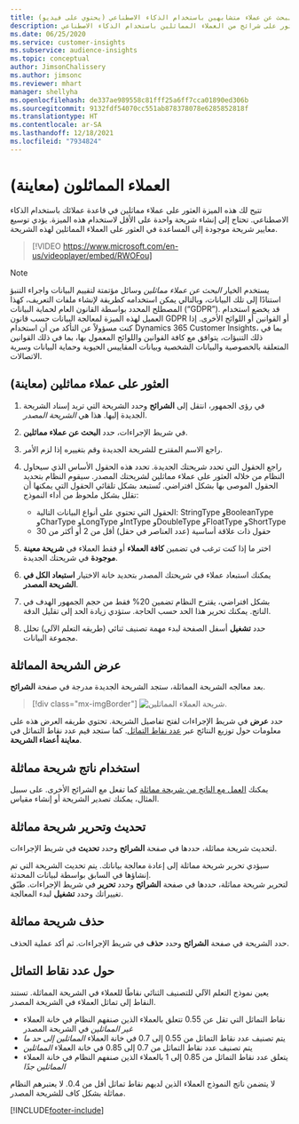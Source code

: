 ```yaml
---
title: البحث عن عملاء متشابهين باستخدام الذكاء الاصطناعي (يحتوي على فيديو)
description: يمكنك العثور على شرائح من العملاء المماثلين باستخدام الذكاء الاصطناعي.
ms.date: 06/25/2020
ms.service: customer-insights
ms.subservice: audience-insights
ms.topic: conceptual
author: JimsonChalissery
ms.author: jimsonc
ms.reviewer: mhart
manager: shellyha
ms.openlocfilehash: de337ae989558c81fff25a6ff7cca01890ed306b
ms.sourcegitcommit: 9132fdf54070cc551ab878378078e6285852818f
ms.translationtype: HT
ms.contentlocale: ar-SA
ms.lasthandoff: 12/18/2021
ms.locfileid: "7934824"
---
```

# <a name="similar-customers-preview"></a>العملاء المماثلون (معاينة)

تتيح لك هذه الميزة العثور على عملاء مماثلين في قاعدة عملائك باستخدام الذكاء الاصطناعي. تحتاج إلى إنشاء شريحة واحدة على الأقل لاستخدام هذه الميزة. يؤدي توسيع معايير شريحة موجودة إلى المساعدة في العثور على العملاء المماثلين لهذه الشريحة.

> [!VIDEO https://www.microsoft.com/en-us/videoplayer/embed/RWOFou]

> [!NOTE]
> يستخدم الخيار *البحث عن عملاء مماثلين* وسائل مؤتمتة لتقييم البيانات واجراء التنبؤ استنادًا إلى تلك البيانات، وبالتالي يمكن استخدامه كطريقة لإنشاء ملفات التعريف، كهذا المصطلح المحدد بواسطة القانون العام لحماية البيانات (“GDPR”). قد يخضع استخدام العميل لهذه الميزة لمعالجة البيانات حسب قانون GDPR أو القوانين أو اللوائح الأخرى. إذا كنت مسؤولاً عن التأكد من أن استخدام Dynamics 365 Customer Insights، بما في ذلك التنبؤات، يتوافق مع كافة القوانين واللوائح المعمول بها، بما في ذلك القوانين المتعلقة بالخصوصية والبيانات الشخصية وبيانات المقاييس الحيوية وحماية البيانات وسرية الاتصالات.

## <a name="finding-similar-customers"></a>العثور على عملاء مماثلين (معاينة)

1. في رؤى الجمهور، انتقل إلى **الشرائح** وحدد الشريحة التي تريد إسناد الشريحة الجديدة إليها. هذا هي *الشريحة المصدر*.

1. في شريط الإجراءات، حدد **البحث عن عملاء مماثلين**.

1. راجع الاسم المقترح للشريحة الجديدة وقم بتغييره إذا لزم الأمر.

1. راجع الحقول التي تحدد شريحتك الجديدة. تحدد هذه الحقول الأساس الذي سيحاول النظام من خلاله العثور على عملاء مماثلين لشريحتك المصدر. سيقوم النظام بتحديد الحقول الموصى بها بشكل افتراضي.
  تُستبعد بشكل تلقائي الحقول التي يمكنها أن تقلل بشكل ملحوظ من أداء النموذج:
  
   - الحقول التي تحتوي على أنواع البيانات التالية: StringType وBooleanType وCharType وLongType وIntType وDoubleType وFloatType وShortType
   - حقول ذات علاقة أساسية (عدد العناصر في حقل) أقل من 2 أو أكثر من 30

1. اختر ما إذا كنت ترغب في تضمين **كافة العملاء** أو فقط العملاء في **شريحة معينة موجودة** في شريحتك الجديدة.

1. يمكنك استبعاد عملاء في شريحتك المصدر بتحديد خانة الاختيار **استبعاد الكل في الشريحة المصدر**.

1. بشكل افتراضي، يقترح النظام تضمين 20% فقط من حجم الجمهور الهدف في الناتج. يمكنك تحرير هذا الحد حسب الحاجة. ستؤدي زيادة الحد إلى تقليل الدقة.

1. حدد **تشغيل** أسفل الصفحة لبدء مهمة تصنيف ثنائي (طريقه التعلم الآلي) تحلل مجموعة البيانات.

## <a name="view-the-similar-segment"></a>عرض الشريحة المماثلة

بعد معالجه الشريحة المماثلة، ستجد الشريحة الجديدة مدرجة في صفحة **الشرائح**.

> [!div class="mx-imgBorder"]
> ![شريحة العملاء المماثلين.](media/expanded-segment.png "شريحة العملاء المماثلين")

حدد **عرض** في شريط الإجراءات لفتح تفاصيل الشريحة. تحتوي طريقه العرض هذه على معلومات حول توزيع النتائج عبر [عدد نقاط التماثل](#about-similarity-scores). كما ستجد قيم عدد نقاط التماثل في **معاينة أعضاء الشريحة**.

## <a name="use-the-output-of-a-similar-segment"></a>استخدام ناتج شريحة مماثلة

يمكنك [العمل مع الناتج من شريحة مماثلة](segments.md) كما تفعل مع الشرائح الأخرى. على سبيل المثال، يمكنك تصدير الشريحة أو إنشاء مقياس.

## <a name="refresh-and-edit-a-similar-segment"></a>تحديث وتحرير شريحة مماثلة

لتحديث شريحة مماثلة، حددها في صفحة **الشرائح** وحدد **تحديث** في شريط الإجراءات.

سيؤدي تحرير شريحة مماثلة إلى إعادة معالجة بياناتك. يتم تحديث الشريحة التي تم إنشاؤها في السابق بواسطة لبيانات المحدثة.    
لتحرير شريحة مماثلة، حددها في صفحة **الشرائح** وحدد **تحرير** في شريط الإجراءات. طبّق تغييراتك وحدد **تشغيل** لبدء المعالجة.

## <a name="delete-a-similar-segment"></a>حذف شريحة مماثلة

حدد الشريحة في صفحة **الشرائح** وحدد **حذف** في شريط الإجراءات. ثم أكد عملية الحذف.

## <a name="about-similarity-scores"></a>حول عدد نقاط التماثل

يعين نموذج التعلم الآلي للتصنيف الثنائي نقاطًا للعملاء في الشريحة المماثلة. تستند النقاط إلى تماثل العملاء في الشريحة المصدر.

- نقاط التماثل التي تقل عن 0.55 تتعلق بالعملاء الذين صنفهم النظام في خانة العملاء *غير المماثلين* في الشريحة المصدر
- يتم تصنيف عدد نقاط التماثل من 0.55 إلى 0.7 في خانة العملاء *المماثلين إلى حد ما*
- يتم تصنيف عدد نقاط التماثل من 0.7 إلى 0.85 في خانة العملاء *المماثلين*
- يتعلق عدد نقاط التماثل من 0.85 إلى 1 بالعملاء الذين صنفهم النظام في خانة العملاء *المماثلين جدًا*

لا يتضمن ناتج النموذج العملاء الذين لديهم نقاط تماثل أقل من 0.4. لا يعتبرهم النظام مماثلة بشكل كاف للشريحة المصدر.


[!INCLUDE[footer-include](../includes/footer-banner.md)]